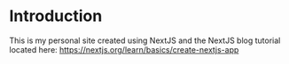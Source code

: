 # Introduction

This is my personal site created using NextJS and the NextJS blog tutorial located here: https://nextjs.org/learn/basics/create-nextjs-app